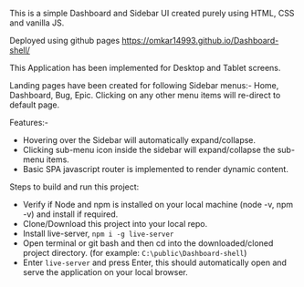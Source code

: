 This is a simple Dashboard and Sidebar UI created purely using HTML, CSS and vanilla JS.

Deployed using github pages  https://omkar14993.github.io/Dashboard-shell/

This Application has been implemented for Desktop and Tablet screens.

Landing pages have been created for following Sidebar menus:- Home, Dashboard, Bug, Epic.
Clicking on any other menu items will re-direct to default page.

Features:-
 - Hovering over the Sidebar will automatically expand/collapse.
 - Clicking  sub-menu icon inside the sidebar will expand/collapse the sub-menu items.
 - Basic SPA javascript router is implemented to render dynamic content.



Steps to build and run this project:
- Verify if Node and npm is installed on your local machine (node -v, npm -v) and install if    required.
- Clone/Download this project into your local repo.
- Install live-server, `npm i -g live-server`
- Open terminal or git bash and then cd into the downloaded/cloned project directory. (for example: `C:\public\Dashboard-shell`)
- Enter `live-server` and press Enter, this should automatically open and serve the application on your local browser.


